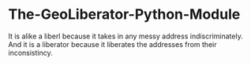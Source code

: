 # The-GeoLiberator-Python-Module
It is alike a liberl because it takes in any messy address indiscriminately.
And it is a liberator because it liberates the addresses from their inconsistincy.
